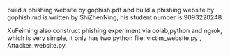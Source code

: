build a phishing website by gophish.pdf and build a phishing website by gophish.md 
is written by ShiZhenNing, his student number is 9093220248.

XuFeiming also construct phishing experiment via colab,python and ngrok,
which is very simple, it only has two python file: victim_website.py , Attacker_website.py.
